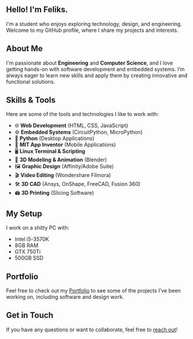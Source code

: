 ## Hello! I'm Feliks.
I'm a student who enjoys exploring technology, design, and engineering. Welcome to my GitHub profile, where I share my projects and interests.

## About Me
I'm passionate about **Engineering** and **Computer Science**, and I love getting hands-on with software development and embedded systems. I’m always eager to learn new skills and apply them by creating innovative and functional solutions.

## Skills & Tools
Here are some of the tools and technologies I like to work with:

- 🌐 **Web Development** (HTML, CSS, JavaScript)
- ⚙️ **Embedded Systems** (CircuitPython, MicroPython)
- 🐍 **Python** (Desktop Applications)
- 📱 **MIT App Inventor** (Mobile Applications)
- 🖥️ **Linux Terminal & Scripting**
- 🎨 **3D Modeling & Animation** (Blender)
- 🖼️ **Graphic Design** (Affinity/Adobe Suite)
- 🎬 **Video Editing** (Wondershare Filmora)
- 🛠️ **3D CAD** (Ansys, OnShape, FreeCAD, Fusion 360)
- 🖨️ **3D Printing** (Slicing Software)

## My Setup
I work on a shitty PC with:
- Intel i5-3570K
- 8GB RAM
- GTX 750Ti
- 500GB SSD

## Portfolio
Feel free to check out my [Portfolio](https://feliks-szyszka.github.io) to see some of the projects I’ve been working on, including software and design work.

## Get in Touch
If you have any questions or want to collaborate, feel free to [reach out](https://feliks-szyszka.github.io/contact.html)!
